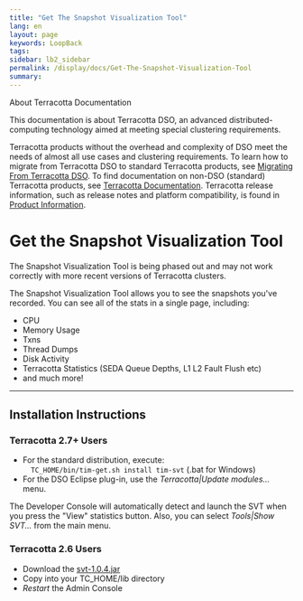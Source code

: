 ```yaml
---
title: "Get The Snapshot Visualization Tool"
lang: en
layout: page
keywords: LoopBack
tags:
sidebar: lb2_sidebar
permalink: /display/docs/Get-The-Snapshot-Visualization-Tool
summary:
---
```




<div class="confluence-information-macro confluence-information-macro-information">

About Terracotta Documentation

<div class="confluence-information-macro-body">

This documentation is about Terracotta DSO, an advanced distributed-computing technology aimed at meeting special clustering requirements.

Terracotta products without the overhead and complexity of DSO meet the needs of almost all use cases and clustering requirements. To learn how to migrate from Terracotta DSO to standard Terracotta products, see [Migrating From Terracotta DSO](https://confluence.terracotta.org/display/docs/Migrating+From+Terracotta+DSO). To find documentation on non-DSO (standard) Terracotta products, see [Terracotta Documentation](http://terracotta.org/documentation). Terracotta release information, such as release notes and platform compatibility, is found in [Product Information](https://confluence.terracotta.org/display/release/Home).

</div>

</div>







# Get the Snapshot Visualization Tool

<div class="confluence-information-macro confluence-information-macro-note">

<div class="confluence-information-macro-body">

The Snapshot Visualization Tool is being phased out and may not work correctly with more recent versions of Terracotta clusters.

</div>

</div>

The Snapshot Visualization Tool allows you to see the snapshots you've recorded. You can see all of the stats in a single page, including:

*   CPU
*   Memory Usage
*   Txns
*   Thread Dumps
*   Disk Activity
*   Terracotta Statistics (SEDA Queue Depths, L1 L2 Fault Flush etc)
*   and much more!

* * *

## Installation Instructions

### Terracotta 2.7+ Users

*   For the standard distribution, execute:  
    `  TC_HOME/bin/tim-get.sh install tim-svt` (.bat for Windows)
*   For the DSO Eclipse plug-in, use the _Terracotta|Update modules..._ menu.

The Developer Console will automatically detect and launch the SVT when you press the "View" statistics button. Also, you can select _Tools|Show SVT..._ from the main menu.

### Terracotta 2.6 Users

*   Download the [svt-1.0.4.jar](attachments/19857466/19955784.jar)
*   Copy into your TC_HOME/lib directory
*   _Restart_ the Admin Console